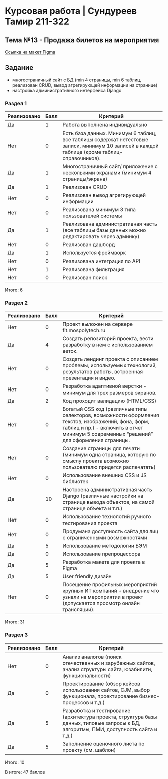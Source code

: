 # Курсовая работа | Сундуреев Тамир 211-322
## Тема №13 - Продажа билетов на мероприятия
[Ссылка на макет Figma](https://www.figma.com/file/ZLtLUVy3ozOTxf2FSLCnPD/ticketee?node-id=0%3A1)

## Задание

- многостраничный сайт с БД 
(min 4 страницы, min 6 таблиц, реализован CRUD, вывод агрегирующей информации на странице)
- настройка административного интерфейса Django


### Раздел 1

**Реализовано**|**Балл**|**Критерий**
-----|-----|-----
Да|1|Работа выполнена индивидуально
Нет|0|Есть база данных. Минимум 6 таблиц, все таблицы содержат нетестовые записи, минимум 10 записей в каждой таблице (кроме таблиц-справочников).
Да|1|Многостраничный сайт/ приложение с несколькими экранами (минимум 4 страницы/экрана)
Да|1|Реализован CRUD
Нет|0|Реализован вывод агрегирующей информации
Нет|0|Реализована минимум 3 типа пользователей системы
Да|1|Реализована административная часть (все таблицы базы данных можно редактировать через админку)
Нет|0|Реализован дашборд
Да|1|Используется фреймворк
Нет|0|Реализована интеграция по API
Нет|1|Реализована фильтрация
Нет|0|Реализован поиск

Итого: 6

### Раздел 2

**Реализовано**|**Балл**|**Критерий**
-----|-----|-----
Нет|0|Проект выложен на сервере fit.mospolytech.ru
Да|4|Создать репозиторий проекта, вести разработку в нем с использованием веток.
Нет|0|Создать лендинг проекта с описанием проблемы, используемых технологий, результатов работы, встроенная презентация и видео.
Нет|0|Разработка адаптивной верстки - минимум для трех размеров экранов.
Да|2|Код проходит валидацию (HTML/CSS)
Нет|0|Богатый CSS код (различные типы селекторов, возможности оформления текстов, изображений, фона, форм, таблиц и пр.) - включить в отчет минимум 5 современных “решений” для оформления страницы.
Нет|0|Создание страницы для печати (минимум одна страница, которую по смыслу проекта возможно пользователю придется распечатать)
Нет|0|Использование внешних CSS и JS библиотек
Да|10|Настроена административная часть Django (различные настройки на странице вывода объектов, на самой странице объекта и т.п.)
Нет|0|Использование технологий ручного тестирования проекта
Нет|0|Продумана доступность сайта для лиц с ограниченными возможностями
Да|5|Использование методологии БЭМ
Да|0|Использование препроцессора
Да|5|Разработка макета для проекта в Figma
Да|5|User friendly дизайн
Нет|0|Посещение профильных мероприятий крупных ИТ компаний + внедрение что узнали на мероприятии в проект (допускается просмотр онлайн трансляции).

Итого: 31

### Раздел 3

**Реализовано**|**Балл**|**Критерий**
-----|-----|-----
Нет|0|Анализ аналогов (поиск отечественных и зарубежных сайтов, анализ структуры сайта, юзабилити, функциональности)
Да|0|Проектирование (обзор кейсов использования сайтов, CJM, выбор функционала, проектирование бизнес-процессов и т.д.)
Да|5|Разработка и тестирование (архитектура проекта, структура базы данных, типовые запросы к БД, алгоритмы, ПМИ, доступность сайта и т.д.)
Да|5|Заполнение оценочного листа по проекту (см. шаблон)

Итого: 10

В итоге: 47 баллов
